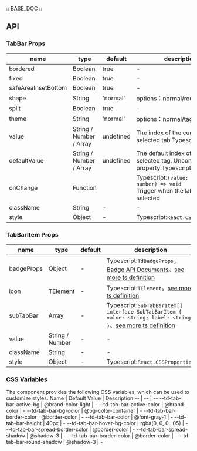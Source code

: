 :: BASE_DOC ::

## API

### TabBar Props

name | type | default | description | required
-- | -- | -- | -- | --
bordered | Boolean | true | \- | N
fixed | Boolean | true | \- | N
safeAreaInsetBottom | Boolean | true | \- | N
shape | String | 'normal' | options：normal/round | N
split | Boolean | true | \- | N
theme | String | 'normal' | options：normal/tag | N
value | String / Number / Array | undefined | The index of the currently selected tab.Typescript:`string | number | Array<string | number>` | N
defaultValue | String / Number / Array | undefined | The default index of the selected tag. Uncontrolled property.Typescript:`string | number | Array<string | number>` | N
onChange | Function |  | Typescript:`(value: string \| number) => void`<br/>Trigger when the label switch is selected | N
className | String | - | \- | N
style | Object | - | Typescript:`React.CSSProperties` | N

### TabBarItem Props

name | type | default | description | required
-- | -- | -- | -- | --
badgeProps | Object | - | Typescript:`TdBadgeProps`，[Badge API Documents](./badge?tab=api)。[see more ts definition](https://github.com/Tencent/tdesign-mobile-react/tree/develop/src/tab-bar/type.ts) | N
icon | TElement | - | Typescript:`TElement`。[see more ts definition](https://github.com/Tencent/tdesign-mobile-react/blob/develop/src/common.ts) | N
subTabBar | Array | - | Typescript:`SubTabBarItem[]` `interface SubTabBarItem { value: string; label: string }`。[see more ts definition](https://github.com/Tencent/tdesign-mobile-react/tree/develop/src/tab-bar/type.ts) | N
value | String / Number | - | \- | N
className | String | - | \- | N
style | Object | - | Typescript:`React.CSSProperties` | N

### CSS Variables

The component provides the following CSS variables, which can be used to customize styles.
Name | Default Value | Description
-- | -- | --
--td-tab-bar-active-bg | @brand-color-light | -
--td-tab-bar-active-color | @brand-color | -
--td-tab-bar-bg-color | @bg-color-container | -
--td-tab-bar-border-color | @border-color | -
--td-tab-bar-color | @font-gray-1 | -
--td-tab-bar-height | 40px | -
--td-tab-bar-hover-bg-color | rgba(0, 0, 0, .05) | -
--td-tab-bar-spread-border-color | @border-color | -
--td-tab-bar-spread-shadow | @shadow-3 | -
--td-tab-bar-border-color | @border-color | -
--td-tab-bar-round-shadow | @shadow-3 | -
